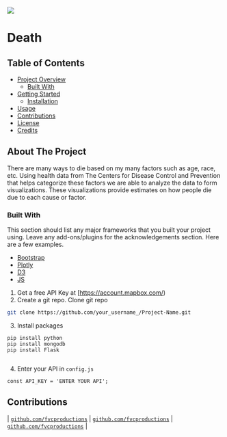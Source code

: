 ![](https://media.giphy.com/media/Qx4ltILRcYzHK50B9R/giphy.gif)
 
# Death
 
 
 
## Table of Contents
 
* [Project Overview](#project-overview)
  * [Built With](#built-with)
* [Getting Started](#getting-started)
  * [Installation](#installation)
* [Usage](#usage)
* [Contributions](#contributions)
* [License](#license)
* [Credits](#credits)
## About The Project
There are many ways to die based on my many factors such as age, race, etc. Using health data from The Centers for Disease Control and Prevention that helps categorize these factors we are able to analyze the data to form visualizations. These visualizations provide estimates on how people die due to each cause or factor. 
### Built With
This section should list any major frameworks that you built your project using. Leave any add-ons/plugins for the acknowledgements section. Here are a few examples.
* [Bootstrap](https://getbootstrap.com/)
* [Plotly](https://plot.ly/)
* [D3](https://d3js.org/)
* [JS](https://jscharting.com/)
1. Get a free API Key at [https://account.mapbox.com/)
2. Create a git repo. Clone git repo 
```sh
git clone https://github.com/your_username_/Project-Name.git
```
3. Install packages
```
pip install python
pip install mongodb
pip install Flask
 
```
4. Enter your API in `config.js`
```JS
const API_KEY = 'ENTER YOUR API';
```
 
 
 
 
## Contributions
| <a href="http://github.com/guishac" target="_blank">`github.com/fvcproductions`</a> | <a href="http://github.com/Ben" target="_blank">`github.com/fvcproductions`</a> | <a href="http://github.com/Deb" target="_blank">`github.com/fvcproductions`</a> |
